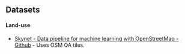 ## Datasets

#### Land-use

* [Skynet - Data pipeline for machine learning with OpenStreetMap - Github](https://github.com/developmentseed/skynet-data) - Uses OSM QA tiles.

